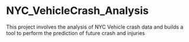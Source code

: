 # NYC_VehicleCrash_Analysis
This project involves the analysis of NYC Vehicle crash data and builds a tool to perform the prediction of future crash and injuries
